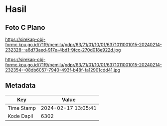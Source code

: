 # Hasil

## Foto C Plano

https://sirekap-obj-formc.kpu.go.id/71f9/pemilu/pdpr/63/71/01/10/01/6371011001015-20240214-232328--a6d73aed-917e-4bd1-9fcc-270d018e922d.jpg

https://sirekap-obj-formc.kpu.go.id/71f9/pemilu/pdpr/63/71/01/10/01/6371011001015-20240214-232354--08db6057-7940-493f-b48f-fa12901cdd41.jpg


## Metadata

| Key        | Value               |
| ---------- | ------------------- |
| Time Stamp | 2024-02-17 13:05:41 |
| Kode Dapil | 6302                |



